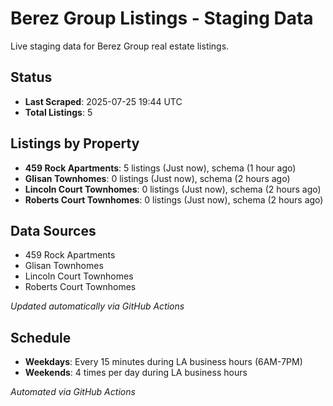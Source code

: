 # Berez Group Listings - Staging Data

Live staging data for Berez Group real estate listings.

## Status

- **Last Scraped**: 2025-07-25 19:44 UTC
- **Total Listings**: 5

## Listings by Property

- **459 Rock Apartments**: 5 listings (Just now), schema (1 hour ago)
- **Glisan Townhomes**: 0 listings (Just now), schema (2 hours ago)
- **Lincoln Court Townhomes**: 0 listings (Just now), schema (2 hours ago)
- **Roberts Court Townhomes**: 0 listings (Just now), schema (2 hours ago)

## Data Sources

- 459 Rock Apartments
- Glisan Townhomes
- Lincoln Court Townhomes
- Roberts Court Townhomes

*Updated automatically via GitHub Actions*

## Schedule

- **Weekdays**: Every 15 minutes during LA business hours (6AM-7PM)
- **Weekends**: 4 times per day during LA business hours

*Automated via GitHub Actions*
